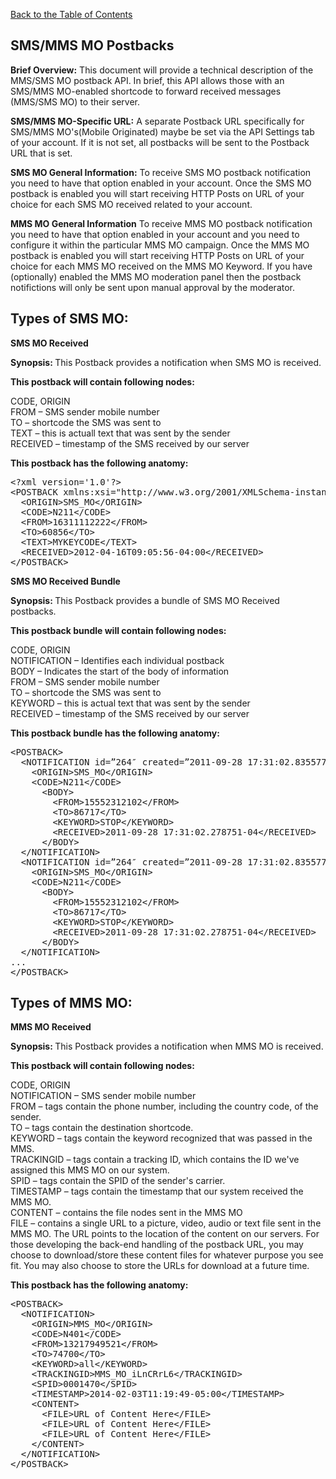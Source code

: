 <a href="/1.3/README.md">Back to the Table of Contents</a>
<h2>SMS/MMS MO Postbacks</h2>
<div id="page-content"><strong>Brief Overview:</strong>
This document will provide a technical description of the MMS/SMS MO postback API. In brief, this API allows those with an SMS/MMS MO-enabled shortcode to forward received messages (MMS/SMS MO) to their server.

<strong>SMS/MMS MO-Specific URL:</strong>
A separate Postback URL specifically for SMS/MMS MO's(Mobile Originated) maybe be set via the API Settings tab of your account.  If it is not set, all postbacks will be sent to the Postback URL that is set.

<strong>SMS MO General Information:</strong>
To receive SMS MO postback notification you need to have that option enabled in your account. Once the SMS MO 
postback is enabled you will start receiving HTTP Posts on URL of your choice for each SMS MO received related to 
your account.

<strong>MMS MO General Information</strong>
To receive MMS MO postback notification you need to have that option enabled in your account and you need to 
configure it within the particular MMS MO campaign.  Once the MMS MO postback is enabled you will start receiving 
HTTP Posts on URL of your choice for each MMS MO received on the MMS MO Keyword. If you have (optionally) enabled 
the MMS MO moderation panel then the postback notifictions will only be sent upon manual approval by the moderator.

<h2>Types of SMS MO:</h2>

<strong>SMS MO Received</strong>
<p><strong>Synopsis: </strong>This Postback provides a notification when SMS MO is received.</p>
<strong><p>This postback will contain following nodes:</p></strong>

CODE, ORIGIN<BR/>
FROM &#8211; SMS sender mobile number<BR/>
TO &#8211; shortcode the SMS was sent to<BR/>
TEXT &#8211; this is actuall text that was sent by the sender<BR/>
RECEIVED &#8211; timestamp of the SMS received by our server<BR/>

<p><strong>This postback has the following anatomy:</strong></p>
<pre>
&lt;?xml version='1.0'?&gt;
&lt;POSTBACK xmlns:xsi="http://www.w3.org/2001/XMLSchema-instance" xsi:noNamespaceSchemaLocation="http://www.skycore.com/schema/postback.xsd"&gt;
  &lt;ORIGIN&gt;SMS_MO&lt;/ORIGIN&gt;
  &lt;CODE&gt;N211&lt;/CODE&gt;
  &lt;FROM&gt;16311112222&lt;/FROM&gt;
  &lt;TO&gt;60856&lt;/TO&gt;
  &lt;TEXT&gt;MYKEYCODE&lt;/TEXT&gt;
  &lt;RECEIVED&gt;2012-04-16T09:05:56-04:00&lt;/RECEIVED&gt;
&lt;/POSTBACK&gt;
</pre>

<strong>SMS MO Received Bundle</strong>
<p><strong>Synopsis: </strong>This Postback provides a bundle of SMS MO Received postbacks.</p>
<strong><p>This postback bundle will contain following nodes:</p></strong>

CODE, ORIGIN<BR/>
NOTIFICATION &#8211; Identifies each individual postback<BR/>
BODY &#8211; Indicates the start of the body of information<BR/>
FROM &#8211; SMS sender mobile number<BR/>
TO &#8211; shortcode the SMS was sent to<BR/>
KEYWORD &#8211; this is actual text that was sent by the sender<BR/>
RECEIVED &#8211; timestamp of the SMS received by our server<BR/>

<strong><p>This postback bundle has the following anatomy:</p></strong>

<pre>
&lt;POSTBACK&gt;
  &lt;NOTIFICATION id=&#8221;264&#8243; created=&#8221;2011-09-28 17:31:02.835577-04&#8243;&gt;
    &lt;ORIGIN&gt;SMS_MO&lt;/ORIGIN&gt;
    &lt;CODE&gt;N211&lt;/CODE&gt;
      &lt;BODY&gt;
        &lt;FROM&gt;15552312102&lt;/FROM&gt;
        &lt;TO&gt;86717&lt;/TO&gt;
        &lt;KEYWORD&gt;STOP&lt;/KEYWORD&gt;
        &lt;RECEIVED&gt;2011-09-28 17:31:02.278751-04&lt;/RECEIVED&gt;
      &lt;/BODY&gt;
  &lt;/NOTIFICATION&gt;
  &lt;NOTIFICATION id=&#8221;264&#8243; created=&#8221;2011-09-28 17:31:02.835577-04&#8243;&gt;
    &lt;ORIGIN&gt;SMS_MO&lt;/ORIGIN&gt;
    &lt;CODE&gt;N211&lt;/CODE&gt;
      &lt;BODY&gt;
        &lt;FROM&gt;15552312102&lt;/FROM&gt;
        &lt;TO&gt;86717&lt;/TO&gt;
        &lt;KEYWORD&gt;STOP&lt;/KEYWORD&gt;
        &lt;RECEIVED&gt;2011-09-28 17:31:02.278751-04&lt;/RECEIVED&gt;
      &lt;/BODY&gt;
  &lt;/NOTIFICATION&gt;
...
&lt;/POSTBACK&gt;
</pre>

<h2>Types of MMS MO:</h2>

<p><strong>MMS MO Received</strong></p>
<p><strong>Synopsis: </strong>This Postback provides a notification when MMS MO is received.</p> 
<strong><p>This postback will contain following nodes:</p></strong>

CODE, ORIGIN<BR/>
NOTIFICATION &#8211; SMS sender mobile number<BR/>
FROM &#8211; tags contain the phone number, including the country code, of the sender.<BR/>
TO &#8211; tags contain the destination shortcode.<BR/>
KEYWORD &#8211; tags contain the keyword recognized that was passed in the MMS.<BR/>
TRACKINGID &#8211; tags contain a tracking ID, which contains the ID we've assigned this MMS MO on our system.<BR/>
SPID &#8211; tags contain the SPID of the sender's carrier.<BR/>
TIMESTAMP &#8211; tags contain the timestamp that our system received the MMS MO.<BR/>
CONTENT &#8211; contains the file nodes sent in the MMS MO<BR/>
FILE &#8211; contains a single URL to a picture, video, audio or text file sent in the MMS MO.  The URL points to the location of the content on our servers. For those developing the back-end handling of the postback URL, you may choose to download/store these content files for whatever purpose you see fit. You may also choose to store the URLs for download at a future time.<BR/>
<p><strong>This postback has the following anatomy:</strong></p>
<pre>
&lt;POSTBACK&gt;
  &lt;NOTIFICATION&gt;
    &lt;ORIGIN&gt;MMS_MO&lt;/ORIGIN&gt;
    &lt;CODE&gt;N401&lt;/CODE&gt;
    &lt;FROM&gt;13217949521&lt;/FROM&gt;
    &lt;TO&gt;74700&lt;/TO&gt;
    &lt;KEYWORD&gt;all&lt;/KEYWORD>
    &lt;TRACKINGID&gt;MMS_MO_iLnCRrL6&lt;/TRACKINGID&gt;
    &lt;SPID&gt;0001470&lt;/SPID&gt;
    &lt;TIMESTAMP&gt;2014-02-03T11:19:49-05:00&lt;/TIMESTAMP&gt;
    &lt;CONTENT&gt;
      &lt;FILE&gt;URL of Content Here&lt;/FILE&gt;
      &lt;FILE&gt;URL of Content Here&lt;/FILE&gt;
      &lt;FILE&gt;URL of Content Here&lt;/FILE&gt;
    &lt;/CONTENT&gt;
  &lt;/NOTIFICATION&gt;
&lt;/POSTBACK&gt;
</pre>
